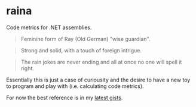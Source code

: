# raina
Code metrics for .NET assemblies.

> Feminine form of Ray (Old German) "wise guardian".

> Strong and solid, with a touch of foreign intrigue.

>  The rain jokes are never ending and all at once no one will spell it right.

Essentially this is just a case of curiousity and the desire to have a new toy to program and play with (i.e. calculating code metrics).

For now the best reference is in my [latest gists](https://gist.github.com/basp).